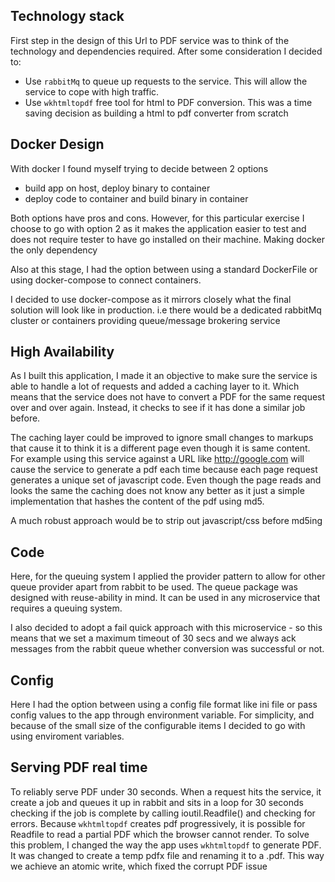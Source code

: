 Technology stack
------------------
First step in the design of this Url to PDF service was to think of the technology
and dependencies required. After some consideration I decided to:

- Use `rabbitMq` to queue up requests to the service. This will allow the service to
cope with high traffic.
- Use `wkhtmltopdf` free tool for html to PDF conversion. This was a time
saving decision as building a html to pdf converter from scratch

Docker Design
----------------
With docker I found myself trying to decide between 2 options
- build app on host, deploy binary to container
- deploy code to container and build binary in container

Both options have pros and cons. However, for this particular exercise I
choose to go with option 2 as it makes the application easier to test and
does not require tester to have go installed on their machine. Making
docker the only dependency

Also at this stage, I had the option between using a standard DockerFile or
using docker-compose to connect containers.

I decided to use docker-compose as it mirrors closely what the final solution
will look like in production. i.e there would be a dedicated rabbitMq cluster
or containers providing queue/message brokering service

High Availability
------------------
As I built this application, I made it an objective to make sure the service
is able to handle a lot of requests and added a caching layer to it. Which
means that the service does not have to convert a PDF for the same request
over and over again. Instead, it checks to see if it has done a similar job
before.

The caching layer could be improved to ignore small changes to markups that
cause it to think it is a different page even though it is same content.
For example using this service against a URL like http://google.com will
cause the service to generate a pdf each time because each page request
generates a unique set of javascript code. Even though the page reads and
looks the same the caching does not know any better as it just a simple
implementation that hashes the content of the pdf using md5.

A much robust approach would be to strip out javascript/css before md5ing

Code
---------
Here, for the queuing system I applied the provider pattern to allow for
other queue provider apart from rabbit to be used. The queue package was
designed with reuse-ability in mind. It can be used in any microservice
that requires a queuing system.

I also decided to adopt a fail quick approach with this microservice - so
this means that we set a maximum timeout of 30 secs and we always ack
messages from the rabbit queue whether conversion was successful or not.

Config
---------
Here I had the option between using a config file format like ini file or
pass config values to the app through environment variable. For simplicity,
and because of the small size of the configurable items I decided to go
with using enviroment variables.


Serving PDF real time
----------------------
To reliably serve PDF under 30 seconds. When a request hits the service, it
create a job and queues it up in rabbit and sits in a loop for 30 seconds
checking if the job is complete by calling ioutil.Readfile() and
checking for errors. Because `wkhtmltopdf` creates pdf progressively, it
is possible for Readfile to read a partial PDF which the browser cannot
render. To solve this problem, I changed the way the app uses `wkhtmltopdf`
to generate PDF. It was changed to create a temp pdfx file and renaming it
to a .pdf. This way we achieve an atomic write, which fixed the corrupt PDF
issue





